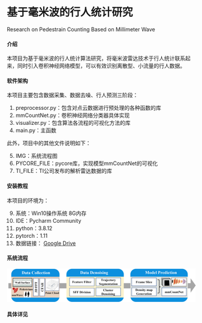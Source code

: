 # 基于毫米波的行人统计研究
Research on Pedestrain Counting Based on Millimeter Wave


#### 介绍
本项目为基于毫米波的行人统计算法研究，将毫米波雷达技术于行人统计联系起来，同时引入卷积神经网络模型，可以有效识别离散型、小流量的行人数据。

#### 软件架构
本项目主要包含数据采集、数据去噪、行人预测三阶段：

1.  preprocessor.py：包含对点云数据进行预处理的各种函数的库
2.  mmCountNet.py：卷积神经网络分类器具体实现
3.  visualizer.py：包含算法各流程的可视化方法的库
4.  main.py：主函数

此外，项目中的其他文件说明如下：

5.  IMG：系统流程图
6.  PYCORE_FILE：pycore库，实现模型mmCountNet的可视化
7.  TI_FILE：TI公司发布的解析雷达数据的库

#### 安装教程
本项目的环境为：

9.  系统：Win10操作系统 8G内存
10.  IDE：Pycharm Community
11.  python：3.8.12
12.  pytorch：1.11
13.  数据链接： [Google Drive](https://drive.google.com/file/d/1Pffh4tY6TkU9WW-IsesNasN4GnySoDNa/view)

#### 系统流程

<img width=650 height-=450 src="./IMG/20.png">

#### 具体详见



